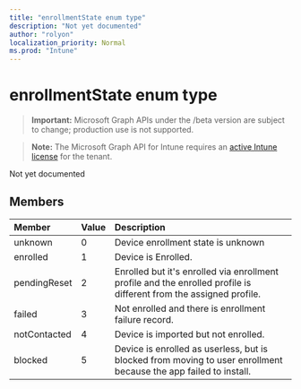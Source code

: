 ```yaml
---
title: "enrollmentState enum type"
description: "Not yet documented"
author: "rolyon"
localization_priority: Normal
ms.prod: "Intune"
---
```


# enrollmentState enum type

> **Important:** Microsoft Graph APIs under the /beta version are subject to change; production use is not supported.

> **Note:** The Microsoft Graph API for Intune requires an [active Intune license](https://go.microsoft.com/fwlink/?linkid=839381) for the tenant.

Not yet documented

## Members
|Member|Value|Description|
|:---|:---|:---|
|unknown|0|Device enrollment state is unknown|
|enrolled|1|Device is Enrolled.|
|pendingReset|2|Enrolled but it's enrolled via enrollment profile and the enrolled profile is different from the assigned profile.|
|failed|3|Not enrolled and there is enrollment failure record.|
|notContacted|4|Device is imported but not enrolled.|
|blocked|5|Device is enrolled as userless, but is blocked from moving to user enrollment because the app failed to install.|





